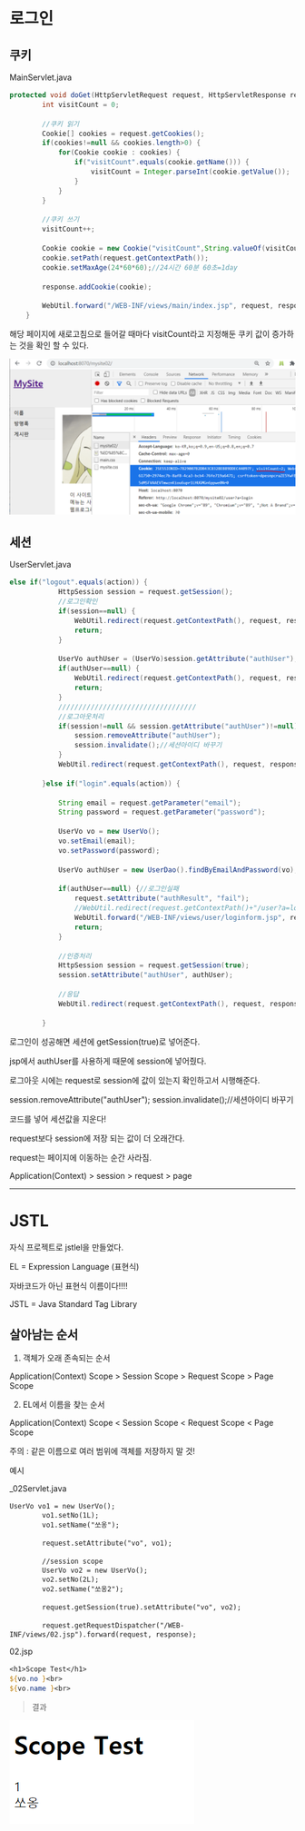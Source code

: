 # 로그인

## 쿠키

MainServlet.java

```java
protected void doGet(HttpServletRequest request, HttpServletResponse response) throws ServletException, IOException {
		int visitCount = 0;
		
		//쿠키 읽기
		Cookie[] cookies = request.getCookies();
		if(cookies!=null && cookies.length>0) {
			for(Cookie cookie : cookies) {
				if("visitCount".equals(cookie.getName())) {
					visitCount = Integer.parseInt(cookie.getValue());
				}
			}
		}
		
		//쿠키 쓰기
		visitCount++;
		
		Cookie cookie = new Cookie("visitCount",String.valueOf(visitCount));
		cookie.setPath(request.getContextPath());
		cookie.setMaxAge(24*60*60);//24시간 60분 60초=1day
		
		response.addCookie(cookie);
		
		WebUtil.forward("/WEB-INF/views/main/index.jsp", request, response);
	}
```

해당 페이지에 새로고침으로 들어갈 때마다 visitCount라고 지정해둔 쿠키 값이 증가하는 것을 확인 할 수 있다.

![image-20210312095419403](md-images/image-20210312095419403.png)





## 세션

UserServlet.java

```java
else if("logout".equals(action)) {
			HttpSession session = request.getSession();
			//로그인확인
			if(session==null) {
				WebUtil.redirect(request.getContextPath(), request, response);
				return;
			}
			
			UserVo authUser = (UserVo)session.getAttribute("authUser");			
			if(authUser==null) {
				WebUtil.redirect(request.getContextPath(), request, response);
				return;
			}
			//////////////////////////////////
			//로그아웃처리
			if(session!=null && session.getAttribute("authUser")!=null) {
				session.removeAttribute("authUser");
				session.invalidate();//세션아이디 바꾸기
			}
			WebUtil.redirect(request.getContextPath(), request, response);
		
		}else if("login".equals(action)) {
		
			String email = request.getParameter("email");
			String password = request.getParameter("password");
			
			UserVo vo = new UserVo();
			vo.setEmail(email);
			vo.setPassword(password);
			
			UserVo authUser = new UserDao().findByEmailAndPassword(vo);
			
			if(authUser==null) {//로그인실패
				request.setAttribute("authResult", "fail");
				//WebUtil.redirect(request.getContextPath()+"/user?a=loginform", request, response);
				WebUtil.forward("/WEB-INF/views/user/loginform.jsp", request, response);
				return;	
			}
			
			//인증처리
			HttpSession session = request.getSession(true);
			session.setAttribute("authUser", authUser);
			
			//응답
			WebUtil.redirect(request.getContextPath(), request, response);
			
		}
```



로그인이 성공해면 세션에 getSession(true)로 넣어준다.

jsp에서 authUser를 사용하게 때문에 session에 넣어줬다.



로그아웃 시에는 request로 session에 값이 있는지 확인하고서 시행해준다.

session.removeAttribute("authUser");
session.invalidate();//세션아이디 바꾸기

코드를 넣어 세션값을 지운다!



request보다 session에 저장 되는 값이 더 오래간다.

request는 페이지에 이동하는 순간 사라짐. 



Application(Context) > session > request > page





---



# JSTL

자식 프로젝트로 jstlel을 만들었다.



EL = Expression Language (표현식)

자바코드가 아닌 표현식 이름이다!!!!



JSTL = Java Standard Tag Library



## 살아남는 순서

1. 객체가 오래 존속되는 순서

Application(Context) Scope > Session Scope > Request Scope > Page Scope

2.  EL에서 이름을 찾는 순서

Application(Context) Scope < Session Scope < Request Scope < Page Scope

주의 : 같은 이름으로 여러 범위에 객체를 저장하지 말 것!



예시

_02Servlet.java

```
UserVo vo1 = new UserVo();
		vo1.setNo(1L);
		vo1.setName("쏘옹");
		
		request.setAttribute("vo", vo1);
		
		//session scope
		UserVo vo2 = new UserVo();
		vo2.setNo(2L);
		vo2.setName("쏘옹2");
		
		request.getSession(true).setAttribute("vo", vo2);
		
		request.getRequestDispatcher("/WEB-INF/views/02.jsp").forward(request, response);
```



02.jsp

```jsp
<h1>Scope Test</h1>
${vo.no }<br>
${vo.name }<br>
```



> 결과

![image-20210312123230015](md-images/image-20210312123230015.png)